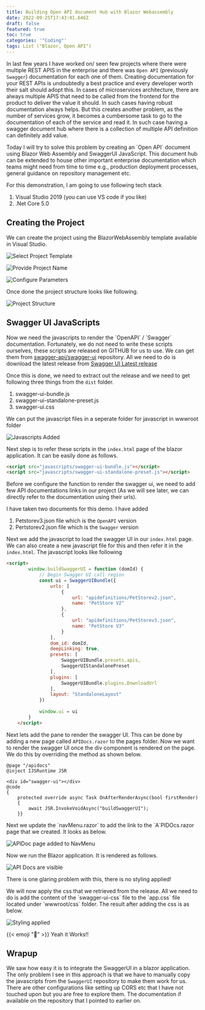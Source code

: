 ```yaml
---
title: Building Open API document Hub with Blazor Webassembly
date: 2022-09-25T17:43:01.646Z
draft: false
featured: true
toc: true
categories: '"Coding"'
tags: List ("Blazor, Open API")
---
```

In last few years I have worked on/ seen few projects where there were multiple REST APIS in the enterprise and there was  `Open API` (previously `Swagger`) documentation for each one of them. Creating documentation for your REST APIs is undoubtedly a best practice and every developer worth their salt should adopt this. In cases of microservices architecture, there are always multiple APIS that need to be called from the frontend for the product to deliver the value it should. In such cases having robust documentation always helps. But this creates another problem, as the number of services grow, it becomes a cumbersome task to go to the documentation of each of the service and read it. In such case having a swagger document hub where there is a collection of multiple API definition can definitely add value.

Today I will try to solve this problem by creating an \`Open API\` document using Blazor Web Assembly and SwaggerUI JavaScript. This document hub can be extended to house other important enterprise documentation which teams might need from time to time e.g., production deployment processes, general guidance on repository management etc.

For this demonstration, I am going to use following tech stack

1. Visual Studio 2019 (you can use VS code if you like)
2. .Net Core 5.0

## C﻿reating the Project

We can create the project using the BlazorWebAssembly template available in Visual Studio.

![](images/building-open-api-document-hub-with-blazor-webassembly/selectblazorprojecttemplate.png "Select Project Template")

![](images/building-open-api-document-hub-with-blazor-webassembly/projectname.png "Provide Project Name")

![](images/building-open-api-document-hub-with-blazor-webassembly/configureparameters.png "Configure Parameters")

Once done the project structure looks like following.

![](images/building-open-api-document-hub-with-blazor-webassembly/projectstructure.png "Project Structure")

## S﻿wagger UI JavaScripts

Now we need the javascripts to render the \`OpenAPI\` / \`Swagger\` documentation. Fortunately, we do not need to write these scripts ourselves, these scripts are released on GITHUB for us to use. We can get them from [swagger-api/swagger-ui](https://github.com/swagger-api/swagger-ui) repository. All we need to do is download the latest release from [Swagger UI Latest release](https://github.com/swagger-api/swagger-ui/releases/tag/v3.43.0)

O﻿nce this is done, we need to extract out the release and we need to get following three things from the `dist` folder.

1. s﻿wagger-ui-bundle.js
2. s﻿wagger-ui-standalone-preset.js
3. s﻿wagger-ui.css

W﻿e can put the javascript files in a seperate folder for javascript in wwwroot folder

![](images/building-open-api-document-hub-with-blazor-webassembly/javascriptsadded.png "Javascripts Added")

N﻿ext step is to refer these scripts in the `index.html` page of the blazor application. It can be easily done as follows.

```html
<script src="javascripts/swagger-ui-bundle.js"></script>
<script src="javascripts/swagger-ui-standalone-preset.js"></script>
```

Before we configure the function to render the swagger ui, we need to add few API documentations links in our project (As we will see later, we can directly refer to the documentation using their urls).

I﻿ have taken two documents for this demo. I have added

1. P﻿etstorev3.json file which is the `OpenAPI` version
2. P﻿ertstorev2.json file which is the `Swagger` version

N﻿ext we add the javascript to load the swagger UI in our `index.html` page. We can also create a new javascript file for this and then refer it in the `index.html`. The javascript looks like following

```html
<script>
        window.buildSwaggerUI = function (domId) {
            // Begin Swagger UI call region
            const ui = SwaggerUIBundle({
                urls: [
                    {
                        url: "apidefinitions/PetStorev2.json",
                        name: "PetStore V2"
                    },
                    {
                        url: "apidefinitions/PetStorev3.json",
                        name: "PetStore V3"
                    }
                ],
                dom_id: domId,
                deepLinking: true,
                presets: [
                    SwaggerUIBundle.presets.apis,
                    SwaggerUIStandalonePreset
                ],
                plugins: [
                    SwaggerUIBundle.plugins.DownloadUrl
                ],
                layout: "StandaloneLayout"
            })
            
            window.ui = ui
        }
    </script>
```

N﻿ext lets add the pane to render the swagger UI. This can be done by adding a new page called `APIDocs.razor` to the pages folder. Now we want to render the swagger UI once the div component is rendered on the page. We do this by overriding the method as shown below.

```razor
@page "/apidocs"
@inject IJSRuntime JSR

<div id="swagger-ui"></div>
@code
{
    protected override async Task OnAfterRenderAsync(bool firstRender)
    {
        await JSR.InvokeVoidAsync("buildSwaggerUI");
    }}
```

N﻿ext we update the \`navMenu.razor\` to add the link to the \`A\`PIDOcs.razor page that we created. It looks as below.

![](images/building-open-api-document-hub-with-blazor-webassembly/navmenu.png "APIDoc page added to NavMenu")

N﻿ow we run the Blazor application. It is rendered as follows.

![](images/building-open-api-document-hub-with-blazor-webassembly/output1.gif "API Docs are visible")

T﻿here is one glaring problem with this, there is no styling applied!

W﻿e will now apply the css that we retrieved from the release. All we need to do is add the content of the \`swagger-ui-css\` file to the \`app.css\` file located under \`wwwroot/css\` folder. The result after adding the css is as below.

![](images/building-open-api-document-hub-with-blazor-webassembly/beautifiedoutput.gif "Styling applied")

{{< emoji ":metal:" >}} Yeah it Works!!

## Wrapup
We saw how easy it is to integrate the SwaggerUI in a blazor application. The only problem I see in this approach is that we have to manually copy the javascripts from the `SwaggerUI` repository to make them work for us. There are other configurations like setting up CORS etc that I have not touched upon but you are free to explore them. The documentation if available on the repository that I pointed to earlier on.
